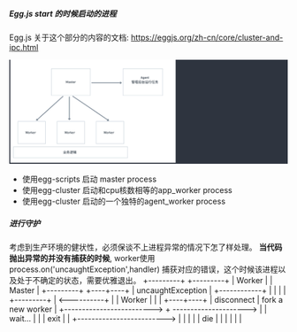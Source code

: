 ##### Egg.js start  的时候启动的进程

Egg.js 关于这个部分的内容的文档: https://eggjs.org/zh-cn/core/cluster-and-ipc.html

![1669023987759](image/2-5Egg.js启动的不同进程的分类以及特点/1669023987759.png)
* 使用egg-scripts 启动 master process
* 使用egg-cluster 启动和cpu核数相等的app_worker process
* 使用egg-cluster 启动的一个独特的agent_worker process

##### 进行守护
考虑到生产环境的健状性，必须保谈不上进程异常的情况下怎了样处理。
**当代码抛出异常的并没有捕获的时候**, worker使用process.on('uncaughtException',handler)
捕获对应的错误，这个时候该进程以及处于不确定的状态，需要优雅退出。
+---------+                 +---------+
   |  Worker |                 |  Master |
   +---------+                 +----+----+
        | uncaughtException         |
        +------------+              |
        |            |              |                   +---------+
        | <----------+              |                   |  Worker |
        |                           |                   +----+----+
        |        disconnect         |   fork a new worker    |
        +-------------------------> + ---------------------> |
        |         wait...           |                        |
        |          exit             |                        |
        +-------------------------> |                        |
        |                           |                        |
       die                          |                        |
                                    |                        |
                                    |                        |
